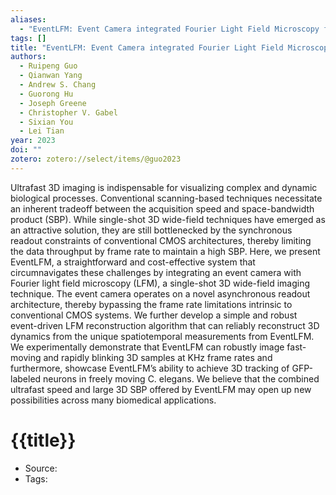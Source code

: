 ```yaml
---
aliases:
  - "EventLFM: Event Camera integrated Fourier Light Field Microscopy for Ultrafast 3D imaging"
tags: []
title: "EventLFM: Event Camera integrated Fourier Light Field Microscopy for Ultrafast 3D imaging"
authors:
  - Ruipeng Guo
  - Qianwan Yang
  - Andrew S. Chang
  - Guorong Hu
  - Joseph Greene
  - Christopher V. Gabel
  - Sixian You
  - Lei Tian
year: 2023
doi: ""
zotero: zotero://select/items/@guo2023
---
```

<!-- START_ABSTRACT -->
Ultrafast 3D imaging is indispensable for visualizing complex and dynamic biological processes. Conventional scanning-based techniques necessitate an inherent tradeoff between the acquisition speed and space-bandwidth product (SBP). While single-shot 3D wide-field techniques have emerged as an attractive solution, they are still bottlenecked by the synchronous readout constraints of conventional CMOS architectures, thereby limiting the data throughput by frame rate to maintain a high SBP. Here, we present EventLFM, a straightforward and cost-effective system that circumnavigates these challenges by integrating an event camera with Fourier light field microscopy (LFM), a single-shot 3D wide-field imaging technique. The event camera operates on a novel asynchronous readout architecture, thereby bypassing the frame rate limitations intrinsic to conventional CMOS systems. We further develop a simple and robust event-driven LFM reconstruction algorithm that can reliably reconstruct 3D dynamics from the unique spatiotemporal measurements from EventLFM. We experimentally demonstrate that EventLFM can robustly image fast-moving and rapidly blinking 3D samples at KHz frame rates and furthermore, showcase EventLFM’s ability to achieve 3D tracking of GFP-labeled neurons in freely moving C. elegans. We believe that the combined ultrafast speed and large 3D SBP offered by EventLFM may open up new possibilities across many biomedical applications.
<!-- END_ABSTRACT -->

<!-- START_TEMPLATE -->
# {{title}}

- Source:
- Tags: 
<!-- END_TEMPLATE -->